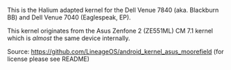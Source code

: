 This is the Halium adapted kernel for the Dell Venue 7840 (aka. Blackburn BB) and Dell Venue 7040 (Eaglespeak, EP).

This kernel originates from the Asus Zenfone 2 (ZE551ML) CM 7.1 kernel which is *almost* the same device internally.

Source: https://github.com/LineageOS/android_kernel_asus_moorefield (for license please see README)
